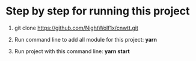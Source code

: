# Step by step for running this project

1. git clone https://github.com/NightWolf1x/cnwtt.git

2. Run command line to add all module for this project: **yarn**

3. Run project with this command line: **yarn start**
